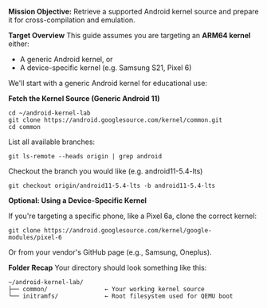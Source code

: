 **Mission Objective:**
Retrieve a supported Android kernel source and prepare it for cross-compilation and emulation.

**Target Overview**
This guide assumes you are targeting an **ARM64 kernel** either:
* A generic Android kernel, or
* A device-specific kernel (e.g. Samsung S21, Pixel 6)

We'll start with a generic Android kernel for educational use:

  **Fetch the Kernel Source (Generic Android 11)**

```
cd ~/android-kernel-lab
git clone https://android.googlesource.com/kernel/common.git
cd common
```
List all available branches:

```
git ls-remote --heads origin | grep android
```

Checkout the branch you would like (e.g. android11-5.4-lts)

```
git checkout origin/android11-5.4-lts -b android11-5.4-lts
```

**Optional: Using a Device-Specific Kernel**

If you're targeting a specific phone, like a Pixel 6a, clone the correct kernel:

```
git clone https://android.googlesource.com/kernel/google-modules/pixel-6
```

Or from your vendor's GitHub page (e.g., Samsung, Oneplus).

**Folder Recap**
Your directory should look something like this:

```
~/android-kernel-lab/
├── common/                ← Your working kernel source
└── initramfs/             ← Root filesystem used for QEMU boot
```
